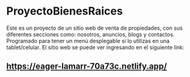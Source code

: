 # ProyectoBienesRaices
Este es un proyecto de un sitio web de venta de propiedades, con sus diferentes secciones como: nosotros, anuncios, blogs y contactos.
Programado para tener un menú desplegable si lo utilizas en una tablet/celular. 
El sitio web se puede ver ingresando en el siguiente link:
  ## https://eager-lamarr-70a73c.netlify.app/
